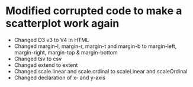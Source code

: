# Modified corrupted code to make a scatterplot work again

* Changed D3 v3 to V4 in HTML
* Changed margin-l, margin-r, margin-t and margin-b to margin-left, margin-right, margin-top & margin-bottom
* Changed tsv to csv
* Changed extend to extent
* Changed scale.linear and scale.ordinal to scaleLinear and scaleOrdinal
* Changed declaration of x- and y-axis
